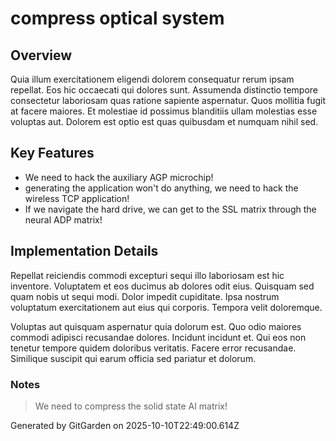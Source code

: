 # compress optical system

## Overview
Quia illum exercitationem eligendi dolorem consequatur rerum ipsam repellat. Eos hic occaecati qui dolores sunt. Assumenda distinctio tempore consectetur laboriosam quas ratione sapiente aspernatur. Quos mollitia fugit at facere maiores. Et molestiae id possimus blanditiis ullam molestias esse voluptas aut. Dolorem est optio est quas quibusdam et numquam nihil sed.

## Key Features
- We need to hack the auxiliary AGP microchip!
- generating the application won't do anything, we need to hack the wireless TCP application!
- If we navigate the hard drive, we can get to the SSL matrix through the neural ADP matrix!

## Implementation Details
Repellat reiciendis commodi excepturi sequi illo laboriosam est hic inventore. Voluptatem et eos ducimus ab dolores odit eius. Quisquam sed quam nobis ut sequi modi. Dolor impedit cupiditate. Ipsa nostrum voluptatum exercitationem aut eius qui corporis. Tempora velit doloremque.
 Voluptas aut quisquam aspernatur quia dolorum est. Quo odio maiores commodi adipisci recusandae dolores. Incidunt incidunt et. Qui eos non tenetur tempore quidem doloribus veritatis. Facere error recusandae. Similique suscipit qui earum officia sed pariatur et dolorum.

### Notes
> We need to compress the solid state AI matrix!

Generated by GitGarden on 2025-10-10T22:49:00.614Z